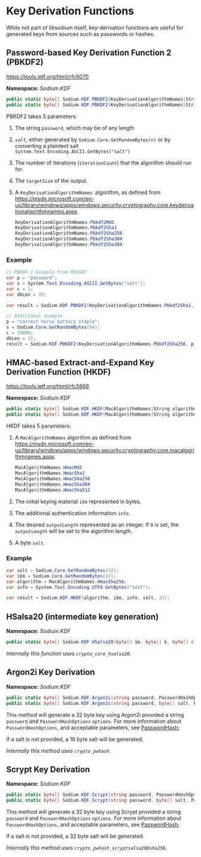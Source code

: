 # Key Derivation Functions

While not part of libsodium itself, key-derivation functions are useful for generated keys from sources such as passwords or hashes.

## Password-based Key Derivation Function 2 (PBKDF2)

https://tools.ietf.org/html/rfc6070

__Namespace:__ _Sodium.KDF_

```C#
public static byte[] Sodium.KDF.PBKDF2(KeyDerivationAlgorithmNames|String algorithm, string password, byte[] salt, int iterationCount, int targetSize);
public static byte[] Sodium.KDF.PBKDF2(KeyDerivationAlgorithmNames|String algorithm, string password, String salt, int iterationCount, int targetSize);
```

PBKDF2 takes 5 parameters:

1. The string `password`, which may be of any length
2. `salt`, either generated by `Sodium.Core.GetRandomBytes(n)` or by converting a plaintext salt `System.Text.Encoding.ASCII.GetBytes("salt")`
3. The number of iterations (`iterationCount`) that the algorithm should run for.
4. The `targetSize` of the output.
5. A `KeyDerivationAlgorithmNames `algorithm, as defined from https://msdn.microsoft.com/en-us/library/windows/apps/windows.security.cryptography.core.keyderivationalgorithmnames.aspx.

    ```C#
    KeyDerivationAlgorithmNames.Pbkdf2Md5
    KeyDerivationAlgorithmNames.Pbkdf2Sha1
    KeyDerivationAlgorithmNames.Pbkdf2Sha256
    KeyDerivationAlgorithmNames.Pbkdf2Sha384
    KeyDerivationAlgorithmNames.Pbkdf2Sha384
    ```

### Example

```C#
// PBKDF 2 Example from RFC607
var p = "password";
var s = System.Text.Encoding.ASCII.GetBytes("salt");
var c = 1;
var dkLen = 20;

var result = Sodium.KDF.PBKDF2(KeyDerivationAlgorithmNames.Pbkdf2Sha1, p, s, c, dkLen);

// Additional example
p = "correct horse battery staple";
s = Sodium.Core.GetRandomBytes(64);
c = 10000;
dkLen = 32;
result = Sodium.KDF.PBKDF2(KeyDerivationAlgorithmNames.Pbkdf2Sha256, p, s, c, dkLen);
```

## HMAC-based Extract-and-Expand Key Derivation Function (HKDF)

https://tools.ietf.org/html/rfc5869

__Namespace:__ _Sodium.KDF_

```C#
public static byte[] Sodium.KDF.HKDF(MacAlgorithmNames|String algorithm, byte[] ikm, byte[] salt, byte[] info, int outputLength)
public static byte[] Sodium.KDF.HKDF(MacAlgorithmNames|String algorithm, byte[] ikm, byte[] salt, String info, int outputLength)
```

HKDF takes 5 parameters:

1. A `MacAlgorithmNames` algorithm as defined from https://msdn.microsoft.com/en-us/library/windows/apps/windows.security.cryptography.core.macalgorithmnames.aspx.

    ```C#
    MacAlgorithmNames.HmacMd5
    MacAlgorithmNames.HmacSha1
    MacAlgorithmNames.HmacSha256
    MacAlgorithmNames.HmacSha384
    MacAlgorithmNames.HmacSha512
    ```
    
2. The initial keying material `ikm` represented in bytes.
3. The additional authentication information `info`.
4. The desired `outputLength` represented as an integer. If `0` is set, the `outputLength` will be set to the algorithm length.
5. A byte `salt`.

### Example
```C#
var salt = Sodium.Core.GetRandomBytes(32);
var ikm = Sodium.Core.GetRandomBytes(32);
var algorithm = MacAlgorithmNames.HmacSha256;
var info = System.Text.Encoding.UTF8.GetBytes("test");

var result = Sodium.KDF.HKDF(algorithm, ikm, info, salt, 32);
```

## HSalsa20 (intermediate key generation)

__Namespace:__ _Sodium.KDF_

```C#
public static byte[] Sodium.KDF.HSalsa20(byte[] in, byte[] k, byte[] c);
```

_Internally this function uses `crypto_core_hsalsa20`._

## Argon2i Key Derivation

__Namespace:__ _Sodium.KDF_

```C#
public static byte[] Sodium.KDF.Argon2i(string password, PasswordHashOptions options)
public static byte[] Sodium.KDF.Argon2i(string password, byte[] salt, PasswordHashOptions options)
```

This method will generate a 32 byte key using Argon2i provided a string `password` and `PasswordHashOptions` `options`. For more information about `PasswordHashOptions`, and acceptable parameters, see [PasswordHash](PasswordHash.md);

If a salt is not provided, a 16 byte salt will be generated.

_Internally this method uses `crypto_pwhash`._

## Scrypt Key Derivation

__Namespace:__ _Sodium.KDF_

```C#
public static byte[] Sodium.KDF.Scrypt(string password, PasswordHashOptions options)
public static byte[] Sodium.KDF.Scrypt(string password, byte[] salt, PasswordHashOptions options)
```

This method will generate a 32 byte key using Scrypt provided a string `password` and `PasswordHashOptions` `options`. For more information about `PasswordHashOptions`, and acceptable parameters, see [PasswordHash](PasswordHash.md);

If a salt is not provided, a 32 byte salt will be generated.

_Internally this method uses `crypto_pwhash_scryptsalsa208sha256`._